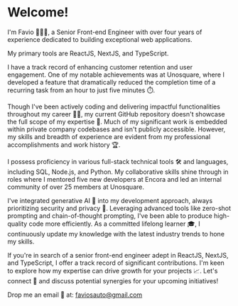 # Welcome!

I'm Favio 🙋🏻‍♂️, a Senior Front-end Engineer with over four years of experience dedicated to building exceptional web applications.

My primary tools are ReactJS, NextJS, and TypeScript.

I have a track record of enhancing customer retention and user engagement. One of my notable achievements was at Unosquare, where I developed a feature that dramatically reduced the completion time of a recurring task from an hour to just five minutes ⏱️.

Though I've been actively coding and delivering impactful functionalities throughout my career 💪🏻, my current GitHub repository doesn't showcase the full scope of my expertise 🥲. Much of my significant work is embedded within private company codebases and isn't publicly accessible. However, my skills and breadth of experience are evident from my professional accomplishments and work history 🏆.

I possess proficiency in various full-stack technical tools 🛠️ and languages, including SQL, Node.js, and Python. My collaborative skills shine through in roles where I mentored five new developers at Encora and led an internal community of over 25 members at Unosquare.

I've integrated generative AI 🤖 into my development approach, always prioritizing security and privacy 🔐. Leveraging advanced tools like zero-shot prompting and chain-of-thought prompting, I've been able to produce high-quality code more efficiently. As a committed lifelong learner 🎓, I continuously update my knowledge with the latest industry trends to hone my skills.

If you're in search of a senior front-end engineer adept in ReactJS, NextJS, and TypeScript, I offer a track record of significant contributions. I'm keen to explore how my expertise can drive growth for your projects 📈. Let's connect 🤝 and discuss potential synergies for your upcoming initiatives!

Drop me an email 📧 at: faviosauto@gmail.com
